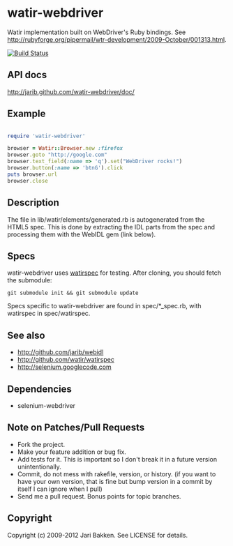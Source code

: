 watir-webdriver
===============

Watir implementation built on WebDriver's Ruby bindings.
See http://rubyforge.org/pipermail/wtr-development/2009-October/001313.html.

[![Build Status](https://secure.travis-ci.org/jarib/watir-webdriver.png)](http://travis-ci.org/jarib/watir-webdriver)

API docs
--------

http://jarib.github.com/watir-webdriver/doc/

Example
-------
```ruby

require 'watir-webdriver'

browser = Watir::Browser.new :firefox
browser.goto "http://google.com"
browser.text_field(:name => 'q').set("WebDriver rocks!")
browser.button(:name => 'btnG').click
puts browser.url
browser.close
```

Description
-----------

The file in lib/watir/elements/generated.rb is autogenerated from the HTML5 spec. This is done by extracting the IDL parts from the spec and processing them with the WebIDL gem (link below).

Specs
-----

watir-webdriver uses [watirspec](http://github.com/watir/watirspec) for testing. After cloning, you should fetch the submodule:

    git submodule init && git submodule update

Specs specific to watir-webdriver are found in spec/*_spec.rb, with watirspec in spec/watirspec.

See also
--------

* http://github.com/jarib/webidl
* http://github.com/watir/watirspec
* http://selenium.googlecode.com

Dependencies
------------

* selenium-webdriver

Note on Patches/Pull Requests
-----------------------------

* Fork the project.
* Make your feature addition or bug fix.
* Add tests for it. This is important so I don't break it in a
  future version unintentionally.
* Commit, do not mess with rakefile, version, or history.
  (if you want to have your own version, that is fine but bump version in a commit by itself I can ignore when I pull)
* Send me a pull request. Bonus points for topic branches.

Copyright
---------

Copyright (c) 2009-2012 Jari Bakken. See LICENSE for details.
